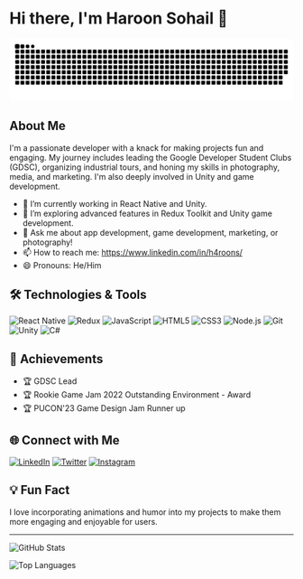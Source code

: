 # Hi there, I'm Haroon Sohail 👋

<img src="https://raw.githubusercontent.com/platane/platane/output/github-contribution-grid-snake-dark.svg#gh-dark-mode-only" alt="github contribution grid snake animation" style="max-width: 100%;">

## About Me

I'm a passionate developer with a knack for making projects fun and engaging. My journey includes leading the Google Developer Student Clubs (GDSC), organizing industrial tours, and honing my skills in photography, media, and marketing. I'm also deeply involved in Unity and game development.

- 🔭 I’m currently working in React Native and Unity.
- 🌱 I’m exploring advanced features in Redux Toolkit and Unity game development.
- 💬 Ask me about app development, game development, marketing, or photography!
- 📫 How to reach me: https://www.linkedin.com/in/h4roons/
- 😄 Pronouns: He/Him

## 🛠️ Technologies & Tools

![React Native](https://img.shields.io/badge/-React%20Native-20232A?style=for-the-badge&logo=react)
![Redux](https://img.shields.io/badge/-Redux-764ABC?style=for-the-badge&logo=redux)
![JavaScript](https://img.shields.io/badge/-JavaScript-F7DF1E?style=for-the-badge&logo=javascript)
![HTML5](https://img.shields.io/badge/-HTML5-E34F26?style=for-the-badge&logo=html5&logoColor=white)
![CSS3](https://img.shields.io/badge/-CSS3-1572B6?style=for-the-badge&logo=css3)
![Node.js](https://img.shields.io/badge/-Node.js-339933?style=for-the-badge&logo=nodedotjs)
![Git](https://img.shields.io/badge/-Git-F05032?style=for-the-badge&logo=git&logoColor=white)
![Unity](https://img.shields.io/badge/-Unity-000000?style=for-the-badge&logo=unity&logoColor=white)
![C#](https://img.shields.io/badge/-C%23-239120?style=for-the-badge&logo=c-sharp)

## 🌟 Achievements

- 🏆 GDSC Lead
- 🏆 Rookie Game Jam 2022 Outstanding Environment - Award
- 🏆 PUCON'23 Game Design Jam Runner up


## 🌐 Connect with Me

[![LinkedIn](https://img.shields.io/badge/-LinkedIn-0A66C2?style=for-the-badge&logo=linkedin&logoColor=white)](https://www.linkedin.com/in/h4roons/)
[![Twitter](https://img.shields.io/badge/-Twitter-1DA1F2?style=for-the-badge&logo=twitter&logoColor=white)](https://twitter.com/h4roons/)
[![Instagram](https://img.shields.io/badge/-Instagram-E4405F?style=for-the-badge&logo=instagram&logoColor=white)](https://instagram.com/h4roons/)

## 💡 Fun Fact

I love incorporating animations and humor into my projects to make them more engaging and enjoyable for users.

---

![GitHub Stats](https://github-readme-stats.vercel.app/api?username=h4roons&show_icons=true&theme=radical)

![Top Languages](https://github-readme-stats.vercel.app/api/top-langs/?username=h4roons&layout=compact&theme=radical)
